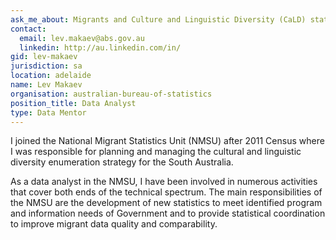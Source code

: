 ```yaml
---
ask_me_about: Migrants and Culture and Linguistic Diversity (CaLD) statistics
contact:
  email: lev.makaev@abs.gov.au
  linkedin: http://au.linkedin.com/in/
gid: lev-makaev
jurisdiction: sa
location: adelaide
name: Lev Makaev
organisation: australian-bureau-of-statistics
position_title: Data Analyst
type: Data Mentor
---
```


I joined the National Migrant Statistics Unit (NMSU) after 2011 Census where I was responsible for planning and managing the cultural and linguistic diversity enumeration strategy for the South Australia.

As a data analyst in the NMSU, I have been involved in numerous activities that cover both ends of the technical spectrum. The main responsibilities of the NMSU are the development of new statistics to meet identified program and information needs of Government and to provide statistical coordination to improve migrant data quality and comparability.